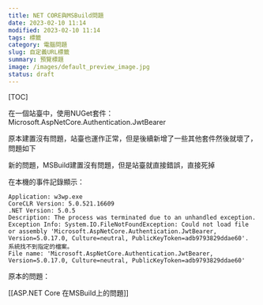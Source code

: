 ```yaml
---
title: NET CORE與MSBuild問題
date: 2023-02-10 11:14
modified: 2023-02-10 11:14
tags: 標籤
category: 電腦問題
slug: 自定義URL標籤
summary: 預覽標題
image: /images/default_preview_image.jpg
status: draft
---
```


[TOC]

在一個站臺中，使用NUGet套件：Microsoft.AspNetCore.Authentication.JwtBearer

原本建置沒有問題，站臺也運作正常，但是後續新增了一些其他套件然後就壞了，問題如下

新的問題，MSBuild建置沒有問題，但是站臺就直接錯誤，直接死掉

在本機的事件記錄顯示：

```
Application: w3wp.exe
CoreCLR Version: 5.0.521.16609
.NET Version: 5.0.5
Description: The process was terminated due to an unhandled exception.
Exception Info: System.IO.FileNotFoundException: Could not load file or assembly 'Microsoft.AspNetCore.Authentication.JwtBearer, Version=5.0.17.0, Culture=neutral, PublicKeyToken=adb9793829ddae60'. 系統找不到指定的檔案。
File name: 'Microsoft.AspNetCore.Authentication.JwtBearer, Version=5.0.17.0, Culture=neutral, PublicKeyToken=adb9793829ddae60'
```





原本的問題：

[[ASP.NET Core 在MSBuild上的問題]]